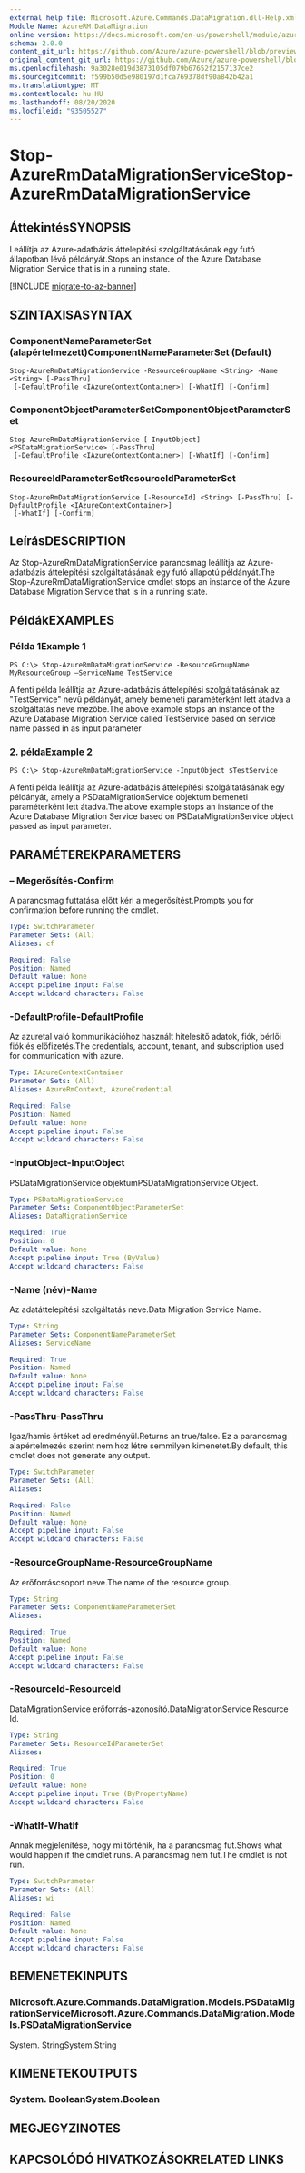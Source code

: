 ```yaml
---
external help file: Microsoft.Azure.Commands.DataMigration.dll-Help.xml
Module Name: AzureRM.DataMigration
online version: https://docs.microsoft.com/en-us/powershell/module/azurerm.datamigration/stop-azurermdatamigrationservice
schema: 2.0.0
content_git_url: https://github.com/Azure/azure-powershell/blob/preview/src/ResourceManager/DataMigration/Commands.DataMigration/help/Stop-AzureRmDataMigrationService.md
original_content_git_url: https://github.com/Azure/azure-powershell/blob/preview/src/ResourceManager/DataMigration/Commands.DataMigration/help/Stop-AzureRmDataMigrationService.md
ms.openlocfilehash: 9a3028e019d3873105df079b67652f2157137ce2
ms.sourcegitcommit: f599b50d5e980197d1fca769378df90a842b42a1
ms.translationtype: MT
ms.contentlocale: hu-HU
ms.lasthandoff: 08/20/2020
ms.locfileid: "93505527"
---
```

# <span data-ttu-id="26db0-101">Stop-AzureRmDataMigrationService</span><span class="sxs-lookup"><span data-stu-id="26db0-101">Stop-AzureRmDataMigrationService</span></span>

## <span data-ttu-id="26db0-102">Áttekintés</span><span class="sxs-lookup"><span data-stu-id="26db0-102">SYNOPSIS</span></span>
<span data-ttu-id="26db0-103">Leállítja az Azure-adatbázis áttelepítési szolgáltatásának egy futó állapotban lévő példányát.</span><span class="sxs-lookup"><span data-stu-id="26db0-103">Stops an instance of the Azure Database Migration Service that is in a running state.</span></span>

[!INCLUDE [migrate-to-az-banner](../../includes/migrate-to-az-banner.md)]

## <span data-ttu-id="26db0-104">SZINTAXISA</span><span class="sxs-lookup"><span data-stu-id="26db0-104">SYNTAX</span></span>

### <span data-ttu-id="26db0-105">ComponentNameParameterSet (alapértelmezett)</span><span class="sxs-lookup"><span data-stu-id="26db0-105">ComponentNameParameterSet (Default)</span></span>
```
Stop-AzureRmDataMigrationService -ResourceGroupName <String> -Name <String> [-PassThru]
 [-DefaultProfile <IAzureContextContainer>] [-WhatIf] [-Confirm]
```

### <span data-ttu-id="26db0-106">ComponentObjectParameterSet</span><span class="sxs-lookup"><span data-stu-id="26db0-106">ComponentObjectParameterSet</span></span>
```
Stop-AzureRmDataMigrationService [-InputObject] <PSDataMigrationService> [-PassThru]
 [-DefaultProfile <IAzureContextContainer>] [-WhatIf] [-Confirm]
```

### <span data-ttu-id="26db0-107">ResourceIdParameterSet</span><span class="sxs-lookup"><span data-stu-id="26db0-107">ResourceIdParameterSet</span></span>
```
Stop-AzureRmDataMigrationService [-ResourceId] <String> [-PassThru] [-DefaultProfile <IAzureContextContainer>]
 [-WhatIf] [-Confirm]
```

## <span data-ttu-id="26db0-108">Leírás</span><span class="sxs-lookup"><span data-stu-id="26db0-108">DESCRIPTION</span></span>
<span data-ttu-id="26db0-109">Az Stop-AzureRmDataMigrationService parancsmag leállítja az Azure-adatbázis áttelepítési szolgáltatásának egy futó állapotú példányát.</span><span class="sxs-lookup"><span data-stu-id="26db0-109">The Stop-AzureRmDataMigrationService cmdlet stops an instance of the Azure Database Migration Service that is in a running state.</span></span>

## <span data-ttu-id="26db0-110">Példák</span><span class="sxs-lookup"><span data-stu-id="26db0-110">EXAMPLES</span></span>

### <span data-ttu-id="26db0-111">Példa 1</span><span class="sxs-lookup"><span data-stu-id="26db0-111">Example 1</span></span>
```
PS C:\> Stop-AzureRmDataMigrationService -ResourceGroupName MyResourceGroup –ServiceName TestService

```
<span data-ttu-id="26db0-112">A fenti példa leállítja az Azure-adatbázis áttelepítési szolgáltatásának az "TestService" nevű példányát, amely bemeneti paraméterként lett átadva a szolgáltatás neve mezőbe.</span><span class="sxs-lookup"><span data-stu-id="26db0-112">The above example stops an instance of the Azure Database Migration Service called TestService based on service name passed in as input parameter</span></span>

### <span data-ttu-id="26db0-113">2. példa</span><span class="sxs-lookup"><span data-stu-id="26db0-113">Example 2</span></span>
```
PS C:\> Stop-AzureRmDataMigrationService -InputObject $TestService

```
<span data-ttu-id="26db0-114">A fenti példa leállítja az Azure-adatbázis áttelepítési szolgáltatásának egy példányát, amely a PSDataMigrationService objektum bemeneti paraméterként lett átadva.</span><span class="sxs-lookup"><span data-stu-id="26db0-114">The above example stops an instance of the Azure Database Migration Service based on PSDataMigrationService object passed as input parameter.</span></span>



## <span data-ttu-id="26db0-115">PARAMÉTEREK</span><span class="sxs-lookup"><span data-stu-id="26db0-115">PARAMETERS</span></span>

### <span data-ttu-id="26db0-116">– Megerősítés</span><span class="sxs-lookup"><span data-stu-id="26db0-116">-Confirm</span></span>
<span data-ttu-id="26db0-117">A parancsmag futtatása előtt kéri a megerősítést.</span><span class="sxs-lookup"><span data-stu-id="26db0-117">Prompts you for confirmation before running the cmdlet.</span></span>

```yaml
Type: SwitchParameter
Parameter Sets: (All)
Aliases: cf

Required: False
Position: Named
Default value: None
Accept pipeline input: False
Accept wildcard characters: False
```

### <span data-ttu-id="26db0-118">-DefaultProfile</span><span class="sxs-lookup"><span data-stu-id="26db0-118">-DefaultProfile</span></span>
<span data-ttu-id="26db0-119">Az azuretal való kommunikációhoz használt hitelesítő adatok, fiók, bérlői fiók és előfizetés.</span><span class="sxs-lookup"><span data-stu-id="26db0-119">The credentials, account, tenant, and subscription used for communication with azure.</span></span>

```yaml
Type: IAzureContextContainer
Parameter Sets: (All)
Aliases: AzureRmContext, AzureCredential

Required: False
Position: Named
Default value: None
Accept pipeline input: False
Accept wildcard characters: False
```

### <span data-ttu-id="26db0-120">-InputObject</span><span class="sxs-lookup"><span data-stu-id="26db0-120">-InputObject</span></span>
<span data-ttu-id="26db0-121">PSDataMigrationService objektum</span><span class="sxs-lookup"><span data-stu-id="26db0-121">PSDataMigrationService Object.</span></span>

```yaml
Type: PSDataMigrationService
Parameter Sets: ComponentObjectParameterSet
Aliases: DataMigrationService

Required: True
Position: 0
Default value: None
Accept pipeline input: True (ByValue)
Accept wildcard characters: False
```

### <span data-ttu-id="26db0-122">-Name (név)</span><span class="sxs-lookup"><span data-stu-id="26db0-122">-Name</span></span>
<span data-ttu-id="26db0-123">Az adatáttelepítési szolgáltatás neve.</span><span class="sxs-lookup"><span data-stu-id="26db0-123">Data Migration Service Name.</span></span>

```yaml
Type: String
Parameter Sets: ComponentNameParameterSet
Aliases: ServiceName

Required: True
Position: Named
Default value: None
Accept pipeline input: False
Accept wildcard characters: False
```

### <span data-ttu-id="26db0-124">-PassThru</span><span class="sxs-lookup"><span data-stu-id="26db0-124">-PassThru</span></span>
<span data-ttu-id="26db0-125">Igaz/hamis értéket ad eredményül.</span><span class="sxs-lookup"><span data-stu-id="26db0-125">Returns an true/false.</span></span>
<span data-ttu-id="26db0-126">Ez a parancsmag alapértelmezés szerint nem hoz létre semmilyen kimenetet.</span><span class="sxs-lookup"><span data-stu-id="26db0-126">By default, this cmdlet does not generate any output.</span></span>

```yaml
Type: SwitchParameter
Parameter Sets: (All)
Aliases: 

Required: False
Position: Named
Default value: None
Accept pipeline input: False
Accept wildcard characters: False
```

### <span data-ttu-id="26db0-127">-ResourceGroupName</span><span class="sxs-lookup"><span data-stu-id="26db0-127">-ResourceGroupName</span></span>
<span data-ttu-id="26db0-128">Az erőforráscsoport neve.</span><span class="sxs-lookup"><span data-stu-id="26db0-128">The name of the resource group.</span></span>

```yaml
Type: String
Parameter Sets: ComponentNameParameterSet
Aliases: 

Required: True
Position: Named
Default value: None
Accept pipeline input: False
Accept wildcard characters: False
```

### <span data-ttu-id="26db0-129">-ResourceId</span><span class="sxs-lookup"><span data-stu-id="26db0-129">-ResourceId</span></span>
<span data-ttu-id="26db0-130">DataMigrationService erőforrás-azonosító.</span><span class="sxs-lookup"><span data-stu-id="26db0-130">DataMigrationService Resource Id.</span></span>

```yaml
Type: String
Parameter Sets: ResourceIdParameterSet
Aliases: 

Required: True
Position: 0
Default value: None
Accept pipeline input: True (ByPropertyName)
Accept wildcard characters: False
```

### <span data-ttu-id="26db0-131">-WhatIf</span><span class="sxs-lookup"><span data-stu-id="26db0-131">-WhatIf</span></span>
<span data-ttu-id="26db0-132">Annak megjelenítése, hogy mi történik, ha a parancsmag fut.</span><span class="sxs-lookup"><span data-stu-id="26db0-132">Shows what would happen if the cmdlet runs.</span></span>
<span data-ttu-id="26db0-133">A parancsmag nem fut.</span><span class="sxs-lookup"><span data-stu-id="26db0-133">The cmdlet is not run.</span></span>

```yaml
Type: SwitchParameter
Parameter Sets: (All)
Aliases: wi

Required: False
Position: Named
Default value: None
Accept pipeline input: False
Accept wildcard characters: False
```

## <span data-ttu-id="26db0-134">BEMENETEK</span><span class="sxs-lookup"><span data-stu-id="26db0-134">INPUTS</span></span>

### <span data-ttu-id="26db0-135">Microsoft.Azure.Commands.DataMigration.Models.PSDataMigrationService</span><span class="sxs-lookup"><span data-stu-id="26db0-135">Microsoft.Azure.Commands.DataMigration.Models.PSDataMigrationService</span></span>
<span data-ttu-id="26db0-136">System. String</span><span class="sxs-lookup"><span data-stu-id="26db0-136">System.String</span></span>


## <span data-ttu-id="26db0-137">KIMENETEK</span><span class="sxs-lookup"><span data-stu-id="26db0-137">OUTPUTS</span></span>

### <span data-ttu-id="26db0-138">System. Boolean</span><span class="sxs-lookup"><span data-stu-id="26db0-138">System.Boolean</span></span>


## <span data-ttu-id="26db0-139">MEGJEGYZI</span><span class="sxs-lookup"><span data-stu-id="26db0-139">NOTES</span></span>

## <span data-ttu-id="26db0-140">KAPCSOLÓDÓ HIVATKOZÁSOK</span><span class="sxs-lookup"><span data-stu-id="26db0-140">RELATED LINKS</span></span>

